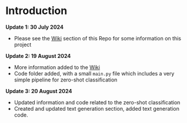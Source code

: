 # Introduction

**Update 1: 30 July 2024**     
- Please see the [Wiki](https://github.com/ofithcheallaigh/orchid_hammer/wiki) section of this Repo for some information on this project 

**Update 2: 19 August 2024**
- More information added to the [Wiki](https://github.com/ofithcheallaigh/orchid_hammer/wiki)
- Code folder added, with a small `main.py` file which includes a very simple pipeline for zero-shot classification

**Update 3: 20 August 2024**
- Updated information and code related to the zero-shot classification
- Created and updated text generation section, added text generation code.